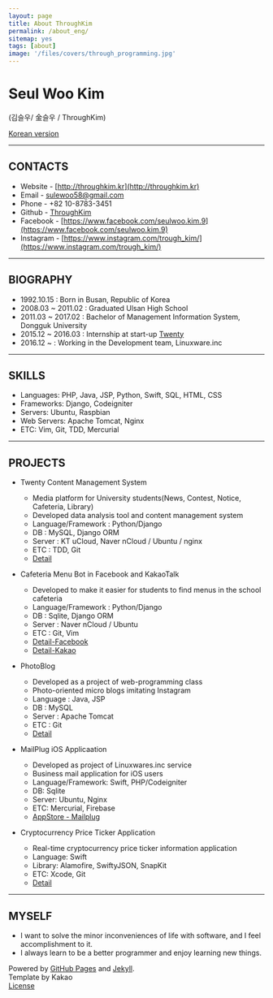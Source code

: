 ```yaml
---
layout: page
title: About ThroughKim
permalink: /about_eng/
sitemap: yes
tags: [about]
image: '/files/covers/through_programming.jpg'
---
```

# Seul Woo Kim
(김슬우/ 金슬우 / ThroughKim)  
  
[Korean version](http://throughkim.kr/about/)

---

## CONTACTS

* Website - [http://throughkim.kr](http://throughkim.kr)
* Email - [sulewoo58@gmail.com](mailto:sulewoo58@gmail.com)
* Phone - +82 10-8783-3451
* Github - [ThroughKim](https://github.com/ThroughKim)
* Facebook - [https://www.facebook.com/seulwoo.kim.9](https://www.facebook.com/seulwoo.kim.9)
* Instagram - [https://www.instagram.com/trough_kim/](https://www.instagram.com/trough_kim/)

---

## BIOGRAPHY

* 1992.10.15 : Born in Busan, Republic of Korea
* 2008.03 ~ 2011.02  : Graduated Ulsan High School
* 2011.03 ~ 2017.02 : Bachelor of Management Information System, Dongguk University
* 2015.12 ~ 2016.03  : Internship at start-up [Twenty](https://www.facebook.com/withtwenty/)
* 2016.12 ~ : Working in the Development team, Linuxware.inc

---

## SKILLS

* Languages: PHP, Java, JSP, Python, Swift, SQL, HTML, CSS
* Frameworks: Django, Codeigniter
* Servers: Ubuntu, Raspbian
* Web Servers: Apache Tomcat, Nginx
* ETC: Vim, Git, TDD, Mercurial

---

## PROJECTS

 * Twenty Content Management System
    - Media platform for University students(News, Contest, Notice, Cafeteria, Library)
    - Developed data analysis tool and content management system
    - Language/Framework : Python/Django
    - DB : MySQL, Django ORM
    - Server : KT uCloud, Naver nCloud / Ubuntu / nginx
    - ETC : TDD, Git
    - [Detail](http://throughkim.kr/2016/10/18/pf-twenty-cms-eng/)
  

 * Cafeteria Menu Bot in Facebook and KakaoTalk
    - Developed to make it easier for students to find menus in the school cafeteria
    - Language/Framework : Python/Django
    - DB : Sqlite, Django ORM
    - Server : Naver nCloud / Ubuntu
    - ETC : Git, Vim
    - [Detail-Facebook](http://throughkim.kr/2016/10/18/pf-facebook-haksikbot-eng/)
    - [Detail-Kakao](http://throughkim.kr/2016/10/18/pf-kakao-haksik-eng/)
  
  
 * PhotoBlog
    - Developed as a project of web-programming class
    - Photo-oriented micro blogs imitating Instagram
    - Language : Java, JSP
    - DB : MySQL
    - Server : Apache Tomcat
    - ETC : Git
    - [Detail](http://throughkim.kr/2016/10/18/pf-photoblog-eng/)
    
 * MailPlug iOS Applicaation
    - Developed as project of Linuxwares.inc service
    - Business mail application for iOS users
    - Language/Framework: Swift, PHP/Codeigniter
    - DB: Sqlite
    - Server: Ubuntu, Nginx
    - ETC: Mercurial, Firebase
    - [AppStore - Mailplug](https://itunes.apple.com/us/app/%EB%A9%94%EC%9D%BC%ED%94%8C%EB%9F%AC%EA%B7%B8/id1253780302)

 * Cryptocurrency Price Ticker Application 
    - Real-time cryptocurrency price ticker information application
    - Language: Swift
    - Library: Alamofire, SwiftyJSON, SnapKit
    - ETC: Xcode, Git
    - [Detail](http://throughkim.kr/2018/01/12/cryptocurrency-premium-app/)
      
---

## MYSELF

* I want to solve the minor inconveniences of life with software, and I feel accomplishment to it.
* I always learn to be a better programmer and enjoy learning new things.
  
  

  
Powered by [GitHub Pages](https://pages.github.com) and [Jekyll](https://jekyllrb.com).  
Template by Kakao  
[License](/license)
